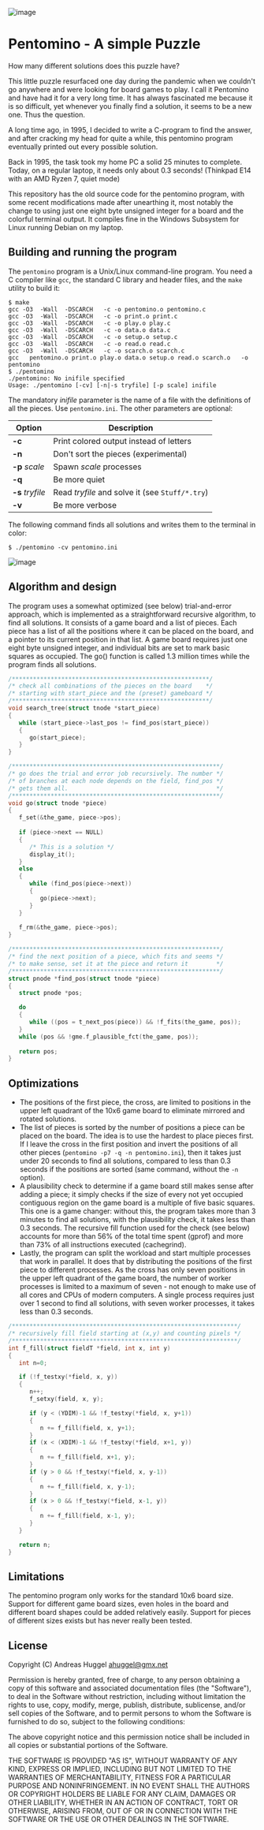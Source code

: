 ![image](https://raw.githubusercontent.com/ahuggel/pentomino/main/Stuff/pentomino.jpg)

# Pentomino - A simple Puzzle

How many different solutions does this puzzle have?

This little puzzle resurfaced one day during the pandemic when we couldn't go anywhere and were looking for board games to play. I call it Pentomino and have had it for a very long time. It has always fascinated me because it is so difficult, yet whenever you finally find a solution, it seems to be a new one. Thus the question.

A long time ago, in 1995, I decided to write a C-program to find the answer, and after cracking my head for quite a while, this pentomino program eventually printed out every possible solution.

Back in 1995, the task took my home PC a solid 25 minutes to complete. Today, on a regular laptop, it needs only about 0.3 seconds! (Thinkpad E14 with an AMD Ryzen 7, quiet mode)

This repository has the old source code for the pentomino program, with some recent modifications made after unearthing it, most notably the change to using just one eight byte unsigned integer for a board and the colorful terminal output. It compiles fine in the Windows Subsystem for Linux running Debian on my laptop.

## Building and running the program

The ```pentomino``` program is a Unix/Linux command-line program. You need a C compiler like ```gcc```, the standard C library and header files, and the ```make``` utility to build it:

```
$ make
gcc -O3  -Wall  -DSCARCH   -c -o pentomino.o pentomino.c
gcc -O3  -Wall  -DSCARCH   -c -o print.o print.c
gcc -O3  -Wall  -DSCARCH   -c -o play.o play.c
gcc -O3  -Wall  -DSCARCH   -c -o data.o data.c
gcc -O3  -Wall  -DSCARCH   -c -o setup.o setup.c
gcc -O3  -Wall  -DSCARCH   -c -o read.o read.c
gcc -O3  -Wall  -DSCARCH   -c -o scarch.o scarch.c
gcc   pentomino.o print.o play.o data.o setup.o read.o scarch.o   -o pentomino
$ ./pentomino
./pentomino: No inifile specified
Usage: ./pentomino [-cv] [-n|-s tryfile] [-p scale] inifile
```

The mandatory _inifile_ parameter is the name of a file with the definitions of all the pieces. Use ```pentomino.ini```. The other parameters are optional:

| Option | Description | 
|  --- | --- |
| **-c** | Print colored output instead of letters |
| **-n** | Don't sort the pieces (experimental) |
| **-p** _scale_ | Spawn _scale_ processes |
| **-q** | Be more quiet |
| **-s** _tryfile_ | Read _tryfile_ and solve it (see ```Stuff/*.try```) |
| **-v** | Be more verbose |

The following command finds all solutions and writes them to the terminal in color:

```
$ ./pentomino -cv pentomino.ini
```
![image](https://raw.githubusercontent.com/ahuggel/pentomino/main/Stuff/solutions.png)

## Algorithm and design

The program uses a somewhat optimized (see below) trial-and-error approach, which is implemented as a straightforward recursive algorithm, to find all solutions. It consists of a game board and a list of pieces. Each piece has a list of all the positions where it can be placed on the board, and a pointer to its current position in that list. A game board requires just one eight byte unsigned integer, and individual bits are set to mark basic squares as occupied. The go() function is called 1.3 million times while the program finds all solutions.

```c
/********************************************************/
/* check all combinations of the pieces on the board    */ 
/* starting with start_piece and the (preset) gameboard */
/********************************************************/
void search_tree(struct tnode *start_piece)
{
   while (start_piece->last_pos != find_pos(start_piece))
   {
      go(start_piece);
   }
}

/***********************************************************/
/* go does the trial and error job recursively. The number */
/* of branches at each node depends on the field, find_pos */
/* gets them all.                                          */
/***********************************************************/
void go(struct tnode *piece)
{
   f_set(&the_game, piece->pos);
   
   if (piece->next == NULL)
   {
      /* This is a solution */
      display_it();
   }
   else
   {
      while (find_pos(piece->next))
      {
         go(piece->next);
      }
   }
   
   f_rm(&the_game, piece->pos);
}

/***********************************************************/
/* find the next position of a piece, which fits and seems */
/* to make sense, set it at the piece and return it        */
/***********************************************************/
struct pnode *find_pos(struct tnode *piece)
{
   struct pnode *pos;

   do
   {
      while ((pos = t_next_pos(piece)) && !f_fits(the_game, pos));
   }
   while (pos && !gme.f_plausible_fct(the_game, pos));
   
   return pos;
}
```

## Optimizations

- The positions of the first piece, the cross, are limited to positions in the upper left quadrant of the 10x6 game board to eliminate mirrored and rotated solutions.
- The list of pieces is sorted by the number of positions a piece can be placed on the board. The idea is to use the hardest to place pieces first. If I leave the cross in the first position and invert the positions of all other pieces (```pentomino -p7 -q -n pentomino.ini```), then it takes just under 20 seconds to find all solutions, compared to less than 0.3 seconds if the positions are sorted (same command, without the ```-n``` option).
- A plausibility check to determine if a game board still makes sense after adding a piece; it simply checks if the size of every not yet occupied contiguous region on the game board is a multiple of five basic squares. This one is a game changer: without this, the program takes more than 3 minutes to find all solutions, with the plausibility check, it takes less than 0.3 seconds. The recursive fill function used for the check (see below) accounts for more than 56% of the total time spent (gprof) and more than 73% of all instructions executed (cachegrind).
- Lastly, the program can split the workload and start multiple processes that work in parallel. It does that by distributing the positions of the first piece to different processes. As the cross has only seven positions in the upper left quadrant of the game board, the number of worker processes is limited to a maximum of seven - not enough to make use of all cores and CPUs of modern computers. A single process requires just over 1 second to find all solutions, with seven worker processes, it takes less than 0.3 seconds.

```c
/****************************************************************/
/* recursively fill field starting at (x,y) and counting pixels */
/****************************************************************/
int f_fill(struct fieldT *field, int x, int y)
{
   int n=0;

   if (!f_testxy(*field, x, y))
   {
      n++;
      f_setxy(field, x, y);

      if (y < (YDIM)-1 && !f_testxy(*field, x, y+1))
      {
         n += f_fill(field, x, y+1);
      }
      if (x < (XDIM)-1 && !f_testxy(*field, x+1, y))
      {
         n += f_fill(field, x+1, y);
      }
      if (y > 0 && !f_testxy(*field, x, y-1))
      {
         n += f_fill(field, x, y-1);
      }
      if (x > 0 && !f_testxy(*field, x-1, y))
      {
         n += f_fill(field, x-1, y);
      }
   }

   return n;
}
```

## Limitations

The pentomino program only works for the standard 10x6 board size. Support for different game board sizes, even holes in the board and different board shapes could be added relatively easily. Support for pieces of different sizes exists but has never really been tested.

## License

Copyright (C) Andreas Huggel <ahuggel@gmx.net>

Permission is hereby granted, free of charge, to any person obtaining a copy of this software
and associated documentation files (the "Software"), to deal in the Software without 
restriction, including without limitation the rights to use, copy, modify, merge, publish, 
distribute, sublicense, and/or sell copies of the Software, and to permit persons to whom the 
Software is furnished to do so, subject to the following conditions:

The above copyright notice and this permission notice shall be included in all copies or 
substantial portions of the Software.

THE SOFTWARE IS PROVIDED "AS IS", WITHOUT WARRANTY OF ANY KIND, EXPRESS OR IMPLIED, INCLUDING 
BUT NOT LIMITED TO THE WARRANTIES OF MERCHANTABILITY, FITNESS FOR A PARTICULAR PURPOSE AND 
NONINFRINGEMENT. IN NO EVENT SHALL THE AUTHORS OR COPYRIGHT HOLDERS BE LIABLE FOR ANY CLAIM, 
DAMAGES OR OTHER LIABILITY, WHETHER IN AN ACTION OF CONTRACT, TORT OR OTHERWISE, ARISING FROM, 
OUT OF OR IN CONNECTION WITH THE SOFTWARE OR THE USE OR OTHER DEALINGS IN THE SOFTWARE.
